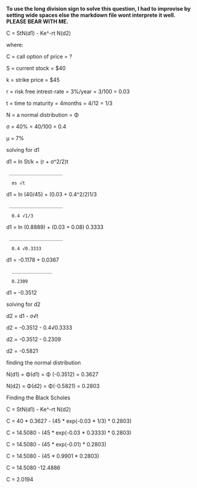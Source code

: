 
**To use the long division sign to solve this question, I had to improvise by setting wide spaces else the markdown file wont interprete it well. PLEASE BEAR WITH ME.**

C = StN(d1) - Ke^-rt N(d2)

where:

C = call option of price = ?

S = current stock  = $40

k = strike price = $45

r = risk free intrest-rate = 3%/year = 3/100 = 0.03

t = time to maturity = 4months = 4/12 = 1/3

N = a normal distribution = Φ

σ = 40% = 40/100 = 0.4

μ = 7%

solving for d1



d1 = ln St/k + (r + σ^2/2)t

     ____________________

      σs √t

d1 = ln (40/45) + (0.03 + 0.4^2/2)1/3

     ____________________

      0.4 √1/3

d1 = ln (0.8889) + (0.03 + 0.08) 0.3333

     ____________________

      0.4 √0.3333

d1 = -0.1178 + 0.0367

      _______________

      0.2309

d1 = -0.3512


solving for d2

d2 = d1 -  σ√t

d2 = -0.3512 - 0.4√0.3333

d2 = -0.3512 - 0.2309

d2 = -0.5821


finding the normal distribution

N(d1) = Φ(d1) = Φ (-0.3512) = 0.3627

N(d2) = Φ(d2) = Φ(-0.5821) = 0.2803


Finding the Black Scholes

C = StN(d1) - Ke^-rt N(d2)

C = 40 * 0.3627 - (45 * exp(-0.03 * 1/3) * 0.2803)

C = 14.5080 - (45 * exp(-0.03 * 0.3333) * 0.2803)

C = 14.5080 - (45 * exp(-0.01) * 0.2803)

C = 14.5080 - (45 * 0.9901 * 0.2803)

C = 14.5080 -12.4886

C = 2.0194







